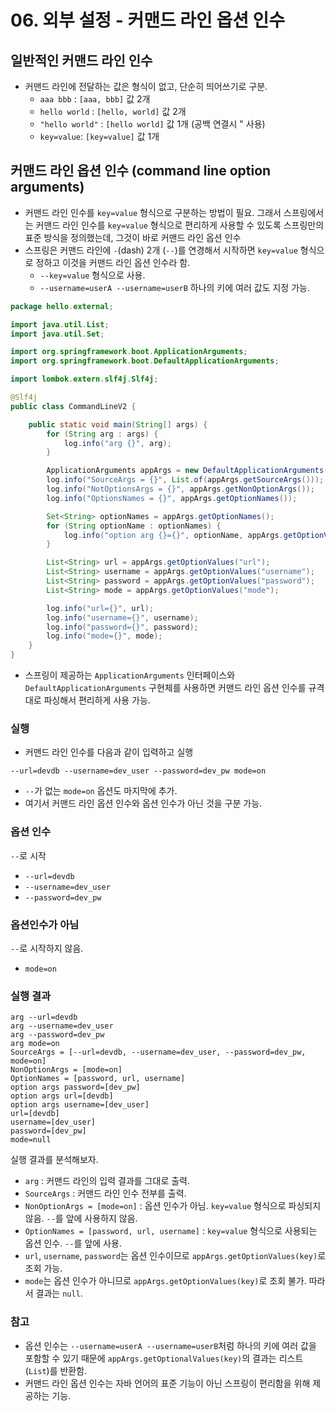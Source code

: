 # 06. 외부 설정 - 커맨드 라인 옵션 인수
## 일반적인 커맨드 라인 인수
- 커맨드 라인에 전달하는 값은 형식이 없고, 단순히 띄어쓰기로 구분.
  - `aaa bbb` : `[aaa, bbb]` 값 2개
  - `hello world` : `[hello, world]` 값 2개
  - `"hello world"` : `[hello world]` 값 1개 (공백 연결시 " 사용)
  - `key=value`: `[key=value]` 값 1개

## 커맨드 라인 옵션 인수 (command line option arguments)
- 커맨드 라인 인수를 `key=value` 형식으로 구분하는 방법이 필요. 그래서 스프링에서는 커맨드 라인 인수를 `key=value` 형식으로 편리하게 사용할 수 있도록 스프링만의 표준 방식을 정의했는데, 그것이 바로 커맨드 라인 옵션 인수
- 스프링은 커맨드 라인에 `-`(dash) 2개 (`--`)를 연경해서 시작하면 `key=value` 형식으로 정하고 이것을 커맨드 라인 옵션 인수라 함.
  - `--key=value` 형식으로 사용.
  - `--username=userA --username=userB` 하나의 키에 여러 값도 지정 가능.

```java
package hello.external;

import java.util.List;
import java.util.Set;

import org.springframework.boot.ApplicationArguments;
import org.springframework.boot.DefaultApplicationArguments;

import lombok.extern.slf4j.Slf4j;

@Slf4j
public class CommandLineV2 {

	public static void main(String[] args) {
		for (String arg : args) {
			log.info("arg {}", arg);
		}

		ApplicationArguments appArgs = new DefaultApplicationArguments(args);
		log.info("SourceArgs = {}", List.of(appArgs.getSourceArgs()));
		log.info("NotOptionsArgs = {}", appArgs.getNonOptionArgs());
		log.info("OptionsNames = {}", appArgs.getOptionNames());

		Set<String> optionNames = appArgs.getOptionNames();
		for (String optionName : optionNames) {
			log.info("option arg {}={}", optionName, appArgs.getOptionValues(optionName));
		}

		List<String> url = appArgs.getOptionValues("url");
		List<String> username = appArgs.getOptionValues("username");
		List<String> password = appArgs.getOptionValues("password");
		List<String> mode = appArgs.getOptionValues("mode");

		log.info("url={}", url);
		log.info("username={}", username);
		log.info("password={}", password);
		log.info("mode={}", mode);
	}
}
```
- 스프링이 제공하는 `ApplicationArguments` 인터페이스와 `DefaultApplicationArguments` 구현체를 사용하면 커맨드 라인 옵션 인수를 규격대로 파싱해서 편리하게 사용 가능.

### 실행
- 커맨드 라인 인수를 다음과 같이 입력하고 실행
```text
--url=devdb --username=dev_user --password=dev_pw mode=on
```
- `--`가 없는 `mode=on` 옵션도 마지막에 추가.
- 여기서 커맨드 라인 옵션 인수와 옵션 인수가 아닌 것을 구분 가능.

### 옵션 인수
`--`로 시작
- `--url=devdb`
- `--username=dev_user`
- `--password=dev_pw`

### 옵션인수가 아님
`--`로 시작하지 않음.
- `mode=on`

### 실행 결과
```text
arg --url=devdb
arg --username=dev_user
arg --password=dev_pw
arg mode=on
SourceArgs = [--url=devdb, --username=dev_user, --password=dev_pw, mode=on]
NonOptionArgs = [mode=on]
OptionNames = [password, url, username]
option args password=[dev_pw]
option args url=[devdb]
option args username=[dev_user]
url=[devdb]
username=[dev_user]
password=[dev_pw]
mode=null
```
실행 결과를 분석해보자.
- `arg` : 커맨드 라인의 입력 결과를 그대로 출력.
- `SourceArgs` : 커맨드 라인 인수 전부를 출력.
- `NonOptionArgs = [mode=on]` : 옵션 인수가 아님. `key=value` 형식으로 파싱되지 않음. `--`를 앞에 사용하지 않음.
- `OptionNames = [password, url, username]` : `key=value` 형식으로 사용되는 옵션 인수. `--`를 앞에 사용.
- `url`, `username`, `password`는 옵션 인수이므로 `appArgs.getOptionValues(key)`로 조회 가능.
- `mode`는 옵션 인수가 아니므로 `appArgs.getOptionValues(key)`로 조회 불가. 따라서 결과는 `null`.

### 참고
- 옵션 인수는 `--username=userA --username=userB`처럼 하나의 키에 여러 값을 포함할 수 있기 때문에 `appArgs.getOptionalValues(key)`의 결과는 리스트(`List`)를 반환함.
- 커맨드 라인 옵션 인수는 자바 언어의 표준 기능이 아닌 스프링이 편리함을 위해 제공하는 기능.
